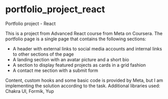 # portfolio_project_react

Portfolio project - React

This is a project from Advanced React course from Meta on Coursera.
The portfolio page is a single page that contains the following sections:

- A header with external links to social media accounts and internal links to other sections of the page
- A landing section with an avatar picture and a short bio
- A section to display featured projects as cards in a grid fashion
- A contact me section with a submit form

Content, custom hooks and some basic code is provided by Meta, but I am implementing the solution according to the task.
Additional libraries used: Chakra UI, Formik, Yup
